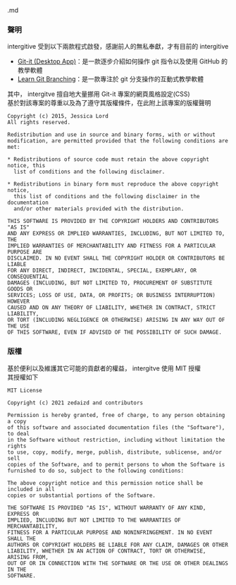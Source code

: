 .md
### 聲明
intergitive 受到以下兩款程式啟發，感謝前人的無私奉獻，才有目前的 intergitive  
- [Git-it (Desktop App)](https://github.com/jlord/git-it-electron)：是一款逐步介紹如何操作 git 指令以及使用 GitHub 的教學軟體  
- [Learn Git Branching](https://learngitbranching.js.org/?locale=zh_TW)：是一款專注於 git 分支操作的互動式教學軟體  

其中， intergitve 擅自地大量挪用 Git-it 專案的網頁風格設定(CSS)  
基於對該專案的尊重以及為了遵守其版權條件，在此附上該專案的版權聲明  

```
Copyright (c) 2015, Jessica Lord
All rights reserved.

Redistribution and use in source and binary forms, with or without
modification, are permitted provided that the following conditions are met:

* Redistributions of source code must retain the above copyright notice, this
  list of conditions and the following disclaimer.

* Redistributions in binary form must reproduce the above copyright notice,
  this list of conditions and the following disclaimer in the documentation
  and/or other materials provided with the distribution.

THIS SOFTWARE IS PROVIDED BY THE COPYRIGHT HOLDERS AND CONTRIBUTORS "AS IS"
AND ANY EXPRESS OR IMPLIED WARRANTIES, INCLUDING, BUT NOT LIMITED TO, THE
IMPLIED WARRANTIES OF MERCHANTABILITY AND FITNESS FOR A PARTICULAR PURPOSE ARE
DISCLAIMED. IN NO EVENT SHALL THE COPYRIGHT HOLDER OR CONTRIBUTORS BE LIABLE
FOR ANY DIRECT, INDIRECT, INCIDENTAL, SPECIAL, EXEMPLARY, OR CONSEQUENTIAL
DAMAGES (INCLUDING, BUT NOT LIMITED TO, PROCUREMENT OF SUBSTITUTE GOODS OR
SERVICES; LOSS OF USE, DATA, OR PROFITS; OR BUSINESS INTERRUPTION) HOWEVER
CAUSED AND ON ANY THEORY OF LIABILITY, WHETHER IN CONTRACT, STRICT LIABILITY,
OR TORT (INCLUDING NEGLIGENCE OR OTHERWISE) ARISING IN ANY WAY OUT OF THE USE
OF THIS SOFTWARE, EVEN IF ADVISED OF THE POSSIBILITY OF SUCH DAMAGE.
```  

### 版權
基於便利以及維護其它可能的貢獻者的權益， intergitve 使用 MIT 授權  
其授權如下 

```
MIT License

Copyright (c) 2021 zedaizd and contributors

Permission is hereby granted, free of charge, to any person obtaining a copy
of this software and associated documentation files (the "Software"), to deal
in the Software without restriction, including without limitation the rights
to use, copy, modify, merge, publish, distribute, sublicense, and/or sell
copies of the Software, and to permit persons to whom the Software is
furnished to do so, subject to the following conditions:

The above copyright notice and this permission notice shall be included in all
copies or substantial portions of the Software.

THE SOFTWARE IS PROVIDED "AS IS", WITHOUT WARRANTY OF ANY KIND, EXPRESS OR
IMPLIED, INCLUDING BUT NOT LIMITED TO THE WARRANTIES OF MERCHANTABILITY,
FITNESS FOR A PARTICULAR PURPOSE AND NONINFRINGEMENT. IN NO EVENT SHALL THE
AUTHORS OR COPYRIGHT HOLDERS BE LIABLE FOR ANY CLAIM, DAMAGES OR OTHER
LIABILITY, WHETHER IN AN ACTION OF CONTRACT, TORT OR OTHERWISE, ARISING FROM,
OUT OF OR IN CONNECTION WITH THE SOFTWARE OR THE USE OR OTHER DEALINGS IN THE
SOFTWARE.
```  
